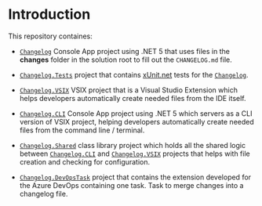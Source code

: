 # Introduction 

This repository containes:
+ [`Changelog`](../Enterwell.CI.Changelog) Console App project using .NET 5 that uses files in the **changes** folder in the solution root to fill out the `CHANGELOG.md` file.

+ [`Changelog.Tests`](../Enterwell.CI.Changelog.Tests) project that contains [xUnit.net](https://xunit.net/) tests for the [`Changelog`](../Enterwell.CI.Changelog).

+ [`Changelog.VSIX`](../Enterwell.CI.Changelog.VSIX) VSIX project that is a Visual Studio Extension which helps developers automatically create needed files from the IDE itself.

+ [`Changelog.CLI`](../Enterwell.CI.Changelog.CLI) Console App project using .NET 5 which servers as a CLI version of VSIX project, helping developers automatically create needed files from the command line / terminal.

+ [`Changelog.Shared`](../Enterwell.CI.Changelog.Shared) class library project which holds all the shared logic between [`Changelog.CLI`](../Enterwell.CI.Changelog.CLI) and [`Changelog.VSIX`](../Enterwell.CI.Changelog.VSIX) projects that helps with file creation and checking for configuration.

+ [`Changelog.DevOpsTask`](../Enterwell.CI.Changelog.DevOpsTask) project that contains the extension developed for the Azure DevOps containing one task. Task to merge changes into a changelog file.